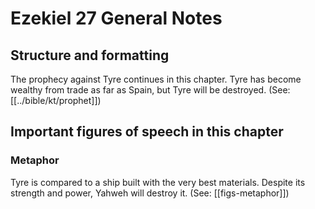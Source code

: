 # Ezekiel 27 General Notes
## Structure and formatting
The prophecy against Tyre continues in this chapter. Tyre has become wealthy from trade as far as Spain, but Tyre will be destroyed. (See: [[../bible/kt/prophet]])

## Important figures of speech in this chapter

### Metaphor

Tyre is compared to a ship built with the very best materials. Despite its strength and power, Yahweh will destroy it. (See: [[figs-metaphor]])